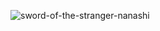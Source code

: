 ![sword-of-the-stranger-nanashi](https://user-images.githubusercontent.com/105021023/167258017-d9e9ccc6-36a4-4a45-84c5-b50606e0e8f3.gif)

